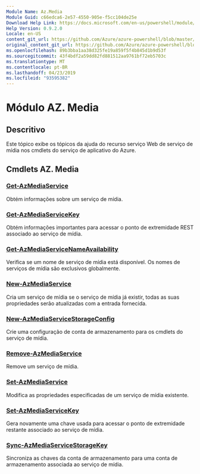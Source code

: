 ```yaml
---
Module Name: Az.Media
Module Guid: c66edca6-2e57-4550-905e-f5cc104de25e
Download Help Link: https://docs.microsoft.com/en-us/powershell/module/az.media
Help Version: 0.9.2.0
Locale: en-US
content_git_url: https://github.com/Azure/azure-powershell/blob/master/src/Media/Media/help/Az.Media.md
original_content_git_url: https://github.com/Azure/azure-powershell/blob/master/src/Media/Media/help/Az.Media.md
ms.openlocfilehash: 89b3bba1aa38d325fe19a859f5f4b845d1b9d53f
ms.sourcegitcommit: 43f4bdf2a59dd82fd881512aa9761bf72eb5703c
ms.translationtype: MT
ms.contentlocale: pt-BR
ms.lasthandoff: 04/23/2019
ms.locfileid: "93595382"
---
```

# Módulo AZ. Media
## Descritivo
Este tópico exibe os tópicos da ajuda do recurso serviço Web de serviço de mídia nos cmdlets do serviço de aplicativo do Azure.

## Cmdlets AZ. Media
### [Get-AzMediaService](Get-AzMediaService.md)
Obtém informações sobre um serviço de mídia.

### [Get-AzMediaServiceKey](Get-AzMediaServiceKey.md)
Obtém informações importantes para acessar o ponto de extremidade REST associado ao serviço de mídia.

### [Get-AzMediaServiceNameAvailability](Get-AzMediaServiceNameAvailability.md)
Verifica se um nome de serviço de mídia está disponível.
Os nomes de serviços de mídia são exclusivos globalmente.

### [New-AzMediaService](New-AzMediaService.md)
Cria um serviço de mídia se o serviço de mídia já existir, todas as suas propriedades serão atualizadas com a entrada fornecida.

### [New-AzMediaServiceStorageConfig](New-AzMediaServiceStorageConfig.md)
Crie uma configuração de conta de armazenamento para os cmdlets do serviço de mídia.

### [Remove-AzMediaService](Remove-AzMediaService.md)
Remove um serviço de mídia.

### [Set-AzMediaService](Set-AzMediaService.md)
Modifica as propriedades especificadas de um serviço de mídia existente.

### [Set-AzMediaServiceKey](Set-AzMediaServiceKey.md)
Gera novamente uma chave usada para acessar o ponto de extremidade restante associado ao serviço de mídia.

### [Sync-AzMediaServiceStorageKey](Sync-AzMediaServiceStorageKey.md)
Sincroniza as chaves da conta de armazenamento para uma conta de armazenamento associada ao serviço de mídia.

